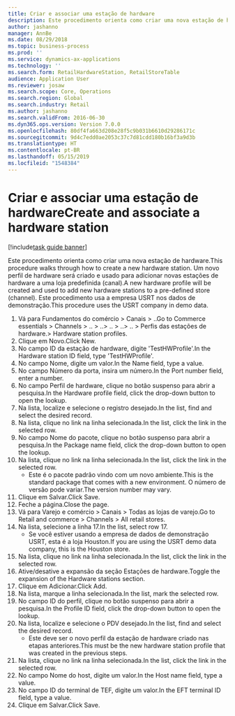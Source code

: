 ```yaml
---
title: Criar e associar uma estação de hardware
description: Este procedimento orienta como criar uma nova estação de hardware.
author: jashanno
manager: AnnBe
ms.date: 08/29/2018
ms.topic: business-process
ms.prod: ''
ms.service: dynamics-ax-applications
ms.technology: ''
ms.search.form: RetailHardwareStation, RetailStoreTable
audience: Application User
ms.reviewer: josaw
ms.search.scope: Core, Operations
ms.search.region: Global
ms.search.industry: Retail
ms.author: jashanno
ms.search.validFrom: 2016-06-30
ms.dyn365.ops.version: Version 7.0.0
ms.openlocfilehash: 80df4fa663d208e28f5c9b031b6610d29286171c
ms.sourcegitcommit: 9d4c7edd0ae2053c37c7d81cdd180b16bf3a9d3b
ms.translationtype: HT
ms.contentlocale: pt-BR
ms.lasthandoff: 05/15/2019
ms.locfileid: "1548384"
---
```

# <a name="create-and-associate-a-hardware-station"></a><span data-ttu-id="92d2f-103">Criar e associar uma estação de hardware</span><span class="sxs-lookup"><span data-stu-id="92d2f-103">Create and associate a hardware station</span></span>

[!include[task guide banner](../includes/task-guide-banner.md)]

<span data-ttu-id="92d2f-104">Este procedimento orienta como criar uma nova estação de hardware.</span><span class="sxs-lookup"><span data-stu-id="92d2f-104">This procedure walks through how to create a new hardware station.</span></span> <span data-ttu-id="92d2f-105">Um novo perfil de hardware será criado e usado para adicionar novas estações de hardware a uma loja predefinida (canal).</span><span class="sxs-lookup"><span data-stu-id="92d2f-105">A new hardware profile will be created and used to add new hardware stations to a pre-defined store (channel).</span></span> <span data-ttu-id="92d2f-106">Este procedimento usa a empresa USRT nos dados de demonstração.</span><span class="sxs-lookup"><span data-stu-id="92d2f-106">This procedure uses the USRT company in demo data.</span></span>

1. <span data-ttu-id="92d2f-107">Vá para Fundamentos do comércio > Canais > ..</span><span class="sxs-lookup"><span data-stu-id="92d2f-107">Go to Commerce essentials > Channels > ..</span></span> <span data-ttu-id="92d2f-108">> ..</span><span class="sxs-lookup"><span data-stu-id="92d2f-108">> ..</span></span> <span data-ttu-id="92d2f-109">> ..</span><span class="sxs-lookup"><span data-stu-id="92d2f-109">> ..</span></span> <span data-ttu-id="92d2f-110">> Perfis das estações de hardware.</span><span class="sxs-lookup"><span data-stu-id="92d2f-110">> Hardware station profiles.</span></span>
2. <span data-ttu-id="92d2f-111">Clique em Novo.</span><span class="sxs-lookup"><span data-stu-id="92d2f-111">Click New.</span></span>
3. <span data-ttu-id="92d2f-112">No campo ID da estação de hardware, digite 'TestHWProfile'.</span><span class="sxs-lookup"><span data-stu-id="92d2f-112">In the Hardware station ID field, type 'TestHWProfile'.</span></span>
4. <span data-ttu-id="92d2f-113">No campo Nome, digite um valor.</span><span class="sxs-lookup"><span data-stu-id="92d2f-113">In the Name field, type a value.</span></span>
5. <span data-ttu-id="92d2f-114">No campo Número da porta, insira um número.</span><span class="sxs-lookup"><span data-stu-id="92d2f-114">In the Port number field, enter a number.</span></span>
6. <span data-ttu-id="92d2f-115">No campo Perfil de hardware, clique no botão suspenso para abrir a pesquisa.</span><span class="sxs-lookup"><span data-stu-id="92d2f-115">In the Hardware profile field, click the drop-down button to open the lookup.</span></span>
7. <span data-ttu-id="92d2f-116">Na lista, localize e selecione o registro desejado.</span><span class="sxs-lookup"><span data-stu-id="92d2f-116">In the list, find and select the desired record.</span></span>
8. <span data-ttu-id="92d2f-117">Na lista, clique no link na linha selecionada.</span><span class="sxs-lookup"><span data-stu-id="92d2f-117">In the list, click the link in the selected row.</span></span>
9. <span data-ttu-id="92d2f-118">No campo Nome do pacote, clique no botão suspenso para abrir a pesquisa.</span><span class="sxs-lookup"><span data-stu-id="92d2f-118">In the Package name field, click the drop-down button to open the lookup.</span></span>
10. <span data-ttu-id="92d2f-119">Na lista, clique no link na linha selecionada.</span><span class="sxs-lookup"><span data-stu-id="92d2f-119">In the list, click the link in the selected row.</span></span>
    * <span data-ttu-id="92d2f-120">Este é o pacote padrão vindo com um novo ambiente.</span><span class="sxs-lookup"><span data-stu-id="92d2f-120">This is the standard package that comes with a new environment.</span></span> <span data-ttu-id="92d2f-121">O número de versão pode variar.</span><span class="sxs-lookup"><span data-stu-id="92d2f-121">The version number may vary.</span></span>  
11. <span data-ttu-id="92d2f-122">Clique em Salvar.</span><span class="sxs-lookup"><span data-stu-id="92d2f-122">Click Save.</span></span>
12. <span data-ttu-id="92d2f-123">Feche a página.</span><span class="sxs-lookup"><span data-stu-id="92d2f-123">Close the page.</span></span>
13. <span data-ttu-id="92d2f-124">Vá para Varejo e comércio > Canais > Todas as lojas de varejo.</span><span class="sxs-lookup"><span data-stu-id="92d2f-124">Go to Retail and commerce > Channels > All retail stores.</span></span>
14. <span data-ttu-id="92d2f-125">Na lista, selecione a linha 17.</span><span class="sxs-lookup"><span data-stu-id="92d2f-125">In the list, select row 17.</span></span>
    * <span data-ttu-id="92d2f-126">Se você estiver usando a empresa de dados de demonstração USRT, esta é a loja Houston.</span><span class="sxs-lookup"><span data-stu-id="92d2f-126">If you are using the USRT demo data company, this is the Houston store.</span></span>  
15. <span data-ttu-id="92d2f-127">Na lista, clique no link na linha selecionada.</span><span class="sxs-lookup"><span data-stu-id="92d2f-127">In the list, click the link in the selected row.</span></span>
16. <span data-ttu-id="92d2f-128">Ative/desative a expansão da seção Estações de hardware.</span><span class="sxs-lookup"><span data-stu-id="92d2f-128">Toggle the expansion of the Hardware stations section.</span></span>
17. <span data-ttu-id="92d2f-129">Clique em Adicionar.</span><span class="sxs-lookup"><span data-stu-id="92d2f-129">Click Add.</span></span>
18. <span data-ttu-id="92d2f-130">Na lista, marque a linha selecionada.</span><span class="sxs-lookup"><span data-stu-id="92d2f-130">In the list, mark the selected row.</span></span>
19. <span data-ttu-id="92d2f-131">No campo ID do perfil, clique no botão suspenso para abrir a pesquisa.</span><span class="sxs-lookup"><span data-stu-id="92d2f-131">In the Profile ID field, click the drop-down button to open the lookup.</span></span>
20. <span data-ttu-id="92d2f-132">Na lista, localize e selecione o PDV desejado.</span><span class="sxs-lookup"><span data-stu-id="92d2f-132">In the list, find and select the desired record.</span></span>
    * <span data-ttu-id="92d2f-133">Este deve ser o novo perfil da estação de hardware criado nas etapas anteriores.</span><span class="sxs-lookup"><span data-stu-id="92d2f-133">This must be the new hardware station profile that was created in the previous steps.</span></span>  
21. <span data-ttu-id="92d2f-134">Na lista, clique no link na linha selecionada.</span><span class="sxs-lookup"><span data-stu-id="92d2f-134">In the list, click the link in the selected row.</span></span>
22. <span data-ttu-id="92d2f-135">No campo Nome do host, digite um valor.</span><span class="sxs-lookup"><span data-stu-id="92d2f-135">In the Host name field, type a value.</span></span>
23. <span data-ttu-id="92d2f-136">No campo ID do terminal de TEF, digite um valor.</span><span class="sxs-lookup"><span data-stu-id="92d2f-136">In the EFT terminal ID field, type a value.</span></span>
24. <span data-ttu-id="92d2f-137">Clique em Salvar.</span><span class="sxs-lookup"><span data-stu-id="92d2f-137">Click Save.</span></span>

